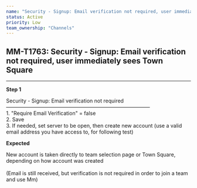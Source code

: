 ```yaml
---
name: "Security - Signup: Email verification not required, user immediately sees Town Square"
status: Active
priority: Low
team_ownership: "Channels"
---
```


## MM-T1763: Security - Signup: Email verification not required, user immediately sees Town Square

---

**Step 1**

Security - Signup: Email verification not required\
————————————————————————————\
1\. "Require Email Verification" = false\
2\. Save\
3\. If needed, set server to be open, then create new account (use a valid email address you have access to, for following test)

**Expected**

New account is taken directly to team selection page or Town Square, depending on how account was created\
\
(Email is still received, but verification is not required in order to join a team and use Mm)
